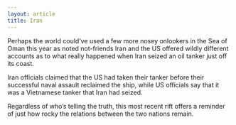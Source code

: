 ```yaml
---
layout: article
title: Iran
---
```


Perhaps the world could’ve used a few more nosey onlookers in the Sea of Oman this year as noted not-friends Iran and the US offered wildly different accounts as to what really happened when Iran seized an oil tanker just off its coast.

Iran officials claimed that the US had taken their tanker before their successful naval assault reclaimed the ship, while US officials say that it was a Vietnamese tanker that Iran had seized.

Regardless of who’s telling the truth, this most recent rift offers a reminder of just how rocky the relations between the two nations remain.
